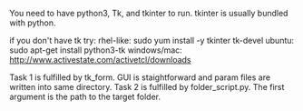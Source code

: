 You need to have python3, Tk, and tkinter to run.
tkinter is usually bundled with python.

if you don't have tk try:
rhel-like: sudo yum install -y tkinter tk-devel
ubuntu: sudo apt-get install python3-tk
windows/mac: http://www.activestate.com/activetcl/downloads

Task 1 is fulfilled by tk_form. GUI is staightforward and param files are written into same directory.
Task 2 is fulfilled by folder_script.py. The first argument is the path to the target folder.